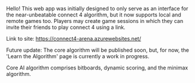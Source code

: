Hello! This web app was initially designed to only serve as an interface for the near-unbeatable connect 4 algorithm, but it now supports local and remote games too. Players may create game sessions in which they can invite their friends to play connect 4 using a link.

Link to site: https://connect4-arena.azurewebsites.net/


Future update: The core algorithm will be published soon, but, for now, the 'Learn the Algorithm' page is currently a work in progress.

Core AI algorithm comprises bitboards, dynamic scoring, and the minimax algorithm.
